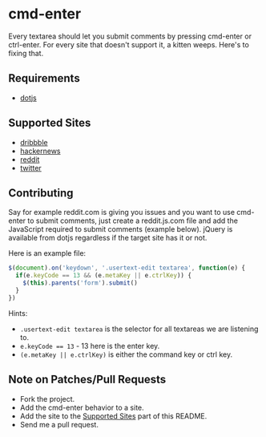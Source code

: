 # cmd-enter

Every textarea should let you submit comments by pressing cmd-enter or ctrl-enter.
For every site that doesn't support it, a kitten weeps. Here's to fixing that.

## Requirements

- [dotjs](https://github.com/defunkt/dotjs)

## Supported Sites

- [dribbble](https://github.com/dewski/cmd-enter/blob/master/dribbble.com.js)
- [hackernews](https://github.com/dewski/cmd-enter/blob/master/news.ycombinator.com.js)
- [reddit](https://github.com/dewski/cmd-enter/blob/master/reddit.com.js)
- [twitter](https://github.com/dewski/cmd-enter/blob/master/twitter.com.js)

## Contributing

Say for example reddit.com is giving you issues and you want to use cmd-enter to submit comments,
just create a reddit.js.com file and add the JavaScript required to submit comments (example below).
jQuery is available from dotjs regardless if the target site has it or not.

Here is an example file:

```js
$(document).on('keydown', '.usertext-edit textarea', function(e) {
  if(e.keyCode == 13 && (e.metaKey || e.ctrlKey)) {
    $(this).parents('form').submit()
  }
})
```

Hints:

- `.usertext-edit textarea` is the selector for all textareas we are listening to.
- `e.keyCode == 13` - 13 here is the enter key.
- `(e.metaKey || e.ctrlKey)` is either the command key or ctrl key.

## Note on Patches/Pull Requests

- Fork the project.
- Add the cmd-enter behavior to a site.
- Add the site to the [Supported Sites](https://github.com/dewski/cmd-enter#supported-sites) part of this README.
- Send me a pull request.
